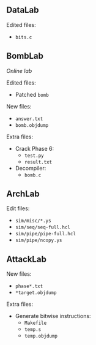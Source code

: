 


## DataLab

Edited files:
- `bits.c`

## BombLab

*Online lab*

Edited files:
- Patched `bomb`

New files:
- `answer.txt`
- `bomb.objdump`

Extra files:
- Crack Phase 6:
    - `test.py`
    - `result.txt`
- Decompiler:
    - `bomb.c`

## ArchLab

Edit files:
- `sim/misc/*.ys`
- `sim/seq/seq-full.hcl`
- `sim/pipe/pipe-full.hcl`
- `sim/pipe/ncopy.ys`

## AttackLab

New files:
- `phase*.txt`
- `*target.objdump`

Extra files:
- Generate bitwise instructions:
    - `Makefile`
    - `temp.s`
    - `temp.objdump`